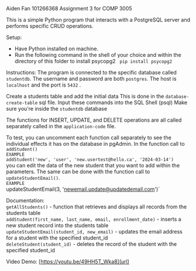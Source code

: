 Aiden Fan 101266368
Assignment 3 for COMP 3005

This is a simple Python program that interacts with a PostgreSQL server and performs specific CRUD operations.

Setup:

- Have Python installed on machine.
- Run the following command in the shell of your choice and within the directory of this folder to install psycopg2
  ` pip install psycopg2`

Instructions:
The program is connected to the specific database called `studentdb`. The username and password are both `postgres`. The host is `localhost`  and the port is `5432` . 

Create a students table and add the initial data
  This is done in the `database-create-table` sql file.
  Input these commands into the SQL Shell (psql)
    Make sure you're inside the `studentdb` database
  
The functions for INSERT, UPDATE, and DELETE operations are all called separately called in the `application-code` file.

To test, you can uncomment each function call separately to see the individual effects it has on the database in pgAdmin. In the function call to `addStudent()` <br> 
`EXAMPLE`<br>`addStudent('new', 'user', 'new.usertest@hello.ca', '2024-03-14')` <br>you can edit the data of the new student that you want to add within the parameters.
The same can be done with the function call to `updateStudentEmail()`. <br> `EXAMPLE`<br>updateStudentEmail(3, 'newemail.update@updatedemail.com')`<br>

Documentation:<br>
`getAllStudents()` - function that retrieves and displays all records from the students table <br>
`addStudent(first_name, last_name, email, enrollment_date)` - inserts a new student record into the students table <br>
`updateStudentEmail(student_id, new_email)` - updates the email address for a student with the specified student_id <br>
`deleteStudent(student_id)` - deletes the record of the student with the specified student_id <br>

Video Demo:
[https://youtu.be/49HH5T_Wka8](url)

